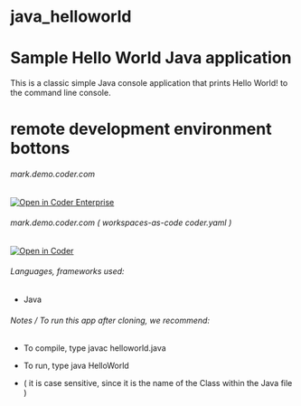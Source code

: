 # java_helloworld

# Sample Hello World Java application

This is a classic simple Java console application that prints Hello World! to the command line console.

# remote development environment bottons
###### mark.demo.coder.com
[![Open in Coder Enterprise](https://cdn.coder.com/embed-button.svg)](https://mark.demo.coder.com/environments/git?org=default&image=603c288a-c7a57070a87daf316c5c0e99&tag=ubuntu&service=github&repo=git@github.com:mtm20176/java_helloworld.git)
###### mark.demo.coder.com ( workspaces-as-code coder.yaml )
[![Open in Coder](https://cdn.coder.com/embed-button.svg)](https://mark.demo.coder.com/wac/build?project_oauth_service=github&template_oauth_service=github&project_url=git@github.com:mtm20176/java_helloworld.git&template_url=git@github.com:mtm20176/java_wac.git&template_ref=master)

###### Languages, frameworks used:

* Java



###### Notes / To run this app after cloning, we recommend:

* To compile, type javac helloworld.java

* To run, type java HelloWorld

* ( it is case sensitive, since it is the name of the Class within the Java file )

